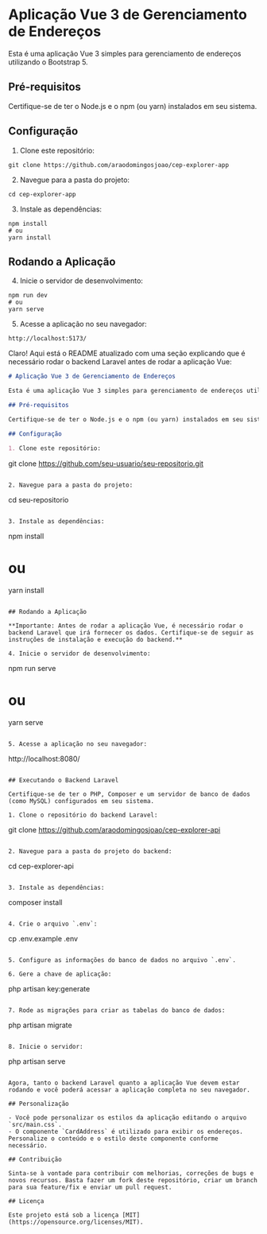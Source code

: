 # Aplicação Vue 3 de Gerenciamento de Endereços

Esta é uma aplicação Vue 3 simples para gerenciamento de endereços utilizando o Bootstrap 5.

## Pré-requisitos

Certifique-se de ter o Node.js e o npm (ou yarn) instalados em seu sistema.

## Configuração

1. Clone este repositório:

```
git clone https://github.com/araodomingosjoao/cep-explorer-app
```

2. Navegue para a pasta do projeto:

```
cd cep-explorer-app
```

3. Instale as dependências:

```
npm install
# ou
yarn install
```

## Rodando a Aplicação

4. Inicie o servidor de desenvolvimento:

```
npm run dev
# ou
yarn serve
```

5. Acesse a aplicação no seu navegador:

```
http://localhost:5173/
```

Claro! Aqui está o README atualizado com uma seção explicando que é necessário rodar o backend Laravel antes de rodar a aplicação Vue:

```markdown
# Aplicação Vue 3 de Gerenciamento de Endereços

Esta é uma aplicação Vue 3 simples para gerenciamento de endereços utilizando o Bootstrap 5.

## Pré-requisitos

Certifique-se de ter o Node.js e o npm (ou yarn) instalados em seu sistema.

## Configuração

1. Clone este repositório:

```
git clone https://github.com/seu-usuario/seu-repositorio.git
```

2. Navegue para a pasta do projeto:

```
cd seu-repositorio
```

3. Instale as dependências:

```
npm install
# ou
yarn install
```

## Rodando a Aplicação

**Importante: Antes de rodar a aplicação Vue, é necessário rodar o backend Laravel que irá fornecer os dados. Certifique-se de seguir as instruções de instalação e execução do backend.**

4. Inicie o servidor de desenvolvimento:

```
npm run serve
# ou
yarn serve
```

5. Acesse a aplicação no seu navegador:

```
http://localhost:8080/
```

## Executando o Backend Laravel

Certifique-se de ter o PHP, Composer e um servidor de banco de dados (como MySQL) configurados em seu sistema.

1. Clone o repositório do backend Laravel:

```
git clone https://github.com/araodomingosjoao/cep-explorer-api
```

2. Navegue para a pasta do projeto do backend:

```
cd cep-explorer-api
```

3. Instale as dependências:

```
composer install
```

4. Crie o arquivo `.env`:

```
cp .env.example .env
```

5. Configure as informações do banco de dados no arquivo `.env`.

6. Gere a chave de aplicação:

```
php artisan key:generate
```

7. Rode as migrações para criar as tabelas do banco de dados:

```
php artisan migrate
```

8. Inicie o servidor:

```
php artisan serve
```

Agora, tanto o backend Laravel quanto a aplicação Vue devem estar rodando e você poderá acessar a aplicação completa no seu navegador.

## Personalização

- Você pode personalizar os estilos da aplicação editando o arquivo `src/main.css`.
- O componente `CardAddress` é utilizado para exibir os endereços. Personalize o conteúdo e o estilo deste componente conforme necessário.

## Contribuição

Sinta-se à vontade para contribuir com melhorias, correções de bugs e novos recursos. Basta fazer um fork deste repositório, criar um branch para sua feature/fix e enviar um pull request.

## Licença

Este projeto está sob a licença [MIT](https://opensource.org/licenses/MIT).
